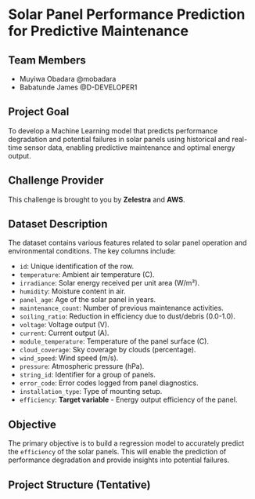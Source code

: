 # Solar Panel Performance Prediction for Predictive Maintenance

## Team Members
* Muyiwa Obadara @mobadara
* Babatunde James @D-DEVELOPER1
  
## Project Goal
To develop a Machine Learning model that predicts performance degradation and potential failures in solar panels using historical and real-time sensor data, enabling predictive maintenance and optimal energy output.

## Challenge Provider
This challenge is brought to you by **Zelestra** and **AWS**.

## Dataset Description
The dataset contains various features related to solar panel operation and environmental conditions. The key columns include:

* `id`: Unique identification of the row.
* `temperature`: Ambient air temperature (C).
* `irradiance`: Solar energy received per unit area (W/m²).
* `humidity`: Moisture content in air.
* `panel_age`: Age of the solar panel in years.
* `maintenance_count`: Number of previous maintenance activities.
* `soiling_ratio`: Reduction in efficiency due to dust/debris (0.0-1.0).
* `voltage`: Voltage output (V).
* `current`: Current output (A).
* `module_temperature`: Temperature of the panel surface (C).
* `cloud_coverage`: Sky coverage by clouds (percentage).
* `wind_speed`: Wind speed (m/s).
* `pressure`: Atmospheric pressure (hPa).
* `string_id`: Identifier for a group of panels.
* `error_code`: Error codes logged from panel diagnostics.
* `installation_type`: Type of mounting setup.
* `efficiency`: **Target variable** - Energy output efficiency of the panel.

## Objective
The primary objective is to build a regression model to accurately predict the `efficiency` of the solar panels. This will enable the prediction of performance degradation and provide insights into potential failures.

## Project Structure (Tentative)

